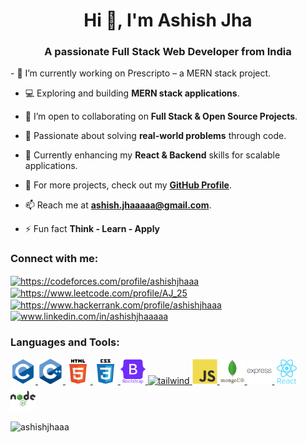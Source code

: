 <h1 align="center">Hi 👋, I'm Ashish Jha</h1>
<h3 align="center">A passionate Full Stack Web Developer from India</h3>
- 🔭 I’m currently working on Prescripto – a MERN stack project.

- 💻 Exploring and building **MERN stack applications**.

- 👯 I’m open to collaborating on **Full Stack & Open Source Projects**.
  
- 🎯 Passionate about solving **real-world problems** through code.
  
- 🌱 Currently enhancing my **React & Backend** skills for scalable applications.
  
- 🚀 For more projects, check out my **[GitHub Profile](https://github.com/ashishjhaaa)**.
  
- 📫 Reach me at **ashish.jhaaaaa@gmail.com**.

- ⚡ Fun fact **Think - Learn - Apply**

<h3 align="left">Connect with me:</h3>
<p align="left">
    <a href="https://codeforces.com/profile/" target="_blank">
        <img align="center"
            src="https://encrypted-tbn0.gstatic.com/images?q=tbn:ANd9GcRbvUaOn8X2nyoTwuisq1qvbv14dcVrOPNswVOthdU6pg&s"
            alt="https://codeforces.com/profile/ashishjhaaa" height="30" width="40">
    </a>
    <a href="https://www.leetcode.com/profile/" target="_blank">
        <img align="center"
            src="https://raw.githubusercontent.com/rahuldkjain/github-profile-readme-generator/master/src/images/icons/Social/leet-code.svg"
            alt="https://www.leetcode.com/profile/AJ_25" height="30" width="40">
    </a>
    <a href="https://www.hackerrank.com/profile/" target="_blank">
        <img align="center"
            src="https://raw.githubusercontent.com/rahuldkjain/github-profile-readme-generator/master/src/images/icons/Social/hackerrank.svg"
            alt="https://www.hackerrank.com/profile/ashishjhaaa" height="30" width="40">
    </a>
    <a href="https://www.linkedin.com/in/" target="_blank">
        <img align="center"
            src="https://raw.githubusercontent.com/rahuldkjain/github-profile-readme-generator/master/src/images/icons/Social/linked-in-alt.svg"
            alt="www.linkedin.com/in/ashishjhaaaaa" height="30" width="40">
    </a>
</p>

<h3 align="left">Languages and Tools:</h3>
<p align="left">
    <a href="https://www.cprogramming.com/" target="_blank">
        <img src="https://raw.githubusercontent.com/devicons/devicon/master/icons/c/c-original.svg" alt="c"
            width="40" height="40" />
    </a>
    <a href="https://www.w3schools.com/cpp/" target="_blank">
        <img src="https://raw.githubusercontent.com/devicons/devicon/master/icons/cplusplus/cplusplus-original.svg"
            alt="cplusplus" width="40" height="40" />
    </a>
    <a href="https://www.w3.org/html/" target="_blank">
        <img src="https://raw.githubusercontent.com/devicons/devicon/master/icons/html5/html5-original-wordmark.svg"
            alt="html5" width="40" height="40" />
    </a>
    <a href="https://www.w3schools.com/css/" target="_blank">
        <img src="https://raw.githubusercontent.com/devicons/devicon/master/icons/css3/css3-original-wordmark.svg"
            alt="css3" width="40" height="40" />
    </a>
    <a href="https://getbootstrap.com" target="_blank">
        <img src="https://raw.githubusercontent.com/devicons/devicon/master/icons/bootstrap/bootstrap-plain-wordmark.svg"
            alt="bootstrap" width="40" height="40" />
    </a>
    <a href="https://tailwindcss.com/" target="_blank">
        <img src="https://www.vectorlogo.zone/logos/tailwindcss/tailwindcss-icon.svg" alt="tailwind" width="40"
            height="40" />
    </a>
    <a href="https://developer.mozilla.org/en-US/docs/Web/JavaScript" target="_blank">
        <img src="https://raw.githubusercontent.com/devicons/devicon/master/icons/javascript/javascript-original.svg"
            alt="javascript" width="40" height="40" />
    </a>
    <a href="https://www.mongodb.com/" target="_blank">
        <img src="https://raw.githubusercontent.com/devicons/devicon/master/icons/mongodb/mongodb-original-wordmark.svg"
            alt="mongodb" width="40" height="40" />
    </a>
    <a href="https://expressjs.com" target="_blank">
        <img src="https://raw.githubusercontent.com/devicons/devicon/master/icons/express/express-original-wordmark.svg"
            alt="express" width="40" height="40" />
    </a>
    <a href="https://reactjs.org/" target="_blank">
        <img src="https://raw.githubusercontent.com/devicons/devicon/master/icons/react/react-original-wordmark.svg"
            alt="react" width="40" height="40" />
    </a>
    <a href="https://nodejs.org" target="_blank">
        <img src="https://raw.githubusercontent.com/devicons/devicon/master/icons/nodejs/nodejs-original-wordmark.svg"
            alt="nodejs" width="40" height="40" />
    </a>
</p>


<p><img align="left" src="https://github-readme-stats.vercel.app/api/top-langs?username=ashishjhaaa&show_icons=true&locale=en&layout=compact" alt="ashishjhaaa" /></p>
